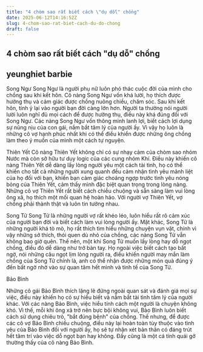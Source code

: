 ```yaml
---
title: "4 chòm sao rất biết cách \"dụ dỗ\" chồng"
date: 2025-06-12T14:16:52Z
slug: 4-chom-sao-rat-biet-cach-du-do-chong
draft: false
---
```


## 4 chòm sao rất biết cách "dụ dỗ" chồng

## yeunghiet barbie

Song Ngư
Song Ngư là người phụ nữ luôn phó thác cuộc đời của mình cho chồng sau khi kết hôn. Cô nàng Song Ngư vốn khá lười, họ thích được hưởng thụ và cảm giác được chồng nuông chiều, chăm sóc. Sau khi kết hôn, tính ỷ lại vào người bạn đời càng lớn hơn.
Người ta thường nói người lười luôn nghĩ đủ mọi cách để được hưởng thụ, điều này khá đúng đối với Song Ngư. Các nàng Song Ngư vốn thông minh lanh lợi, biết cách lợi dụng sự nũng nịu của con gái, nắm bắt tâm lý của người ấy. Vì vậy họ luôn là những cô vợ hạnh phúc nhất khi có thể điều khiển được những ông chồng làm theo ý muốn của mình một cách tự nguyện. 
 
Thiên Yết
Cô nàng Thiên Yết không chỉ có sự nhạy cảm của chòm sao nhóm Nước mà còn sở hữu tư duy logic của các cung nhóm Khí. Điều này khiến cô nàng Thiên Yết dễ dàng lấy lòng người yêu một cách tài tình, họ có thể khiến cho tất cả
những người xung quanh đều cảm nhận tình yêu mãnh liệt của họ đối với bạn, khiến bạn cảm giác choáng ngợp trước tình yêu nóng bỏng của Thiên Yết, cảm thấy mình đặc biệt quan trọng trong lòng nàng.
Những cô vợ Thiên Yết rất biết cách chiều chuộng và sẵn sàng làm vui lòng ông xã, họ thích một mối quan hệ hoàn hảo. Với người vợ Thiên Yết, vợ chồng phải thành thật và luôn tin tưởng nhau.
 
Song Tử
Song Tử là những người vợ rất khéo léo, luôn hiểu rất rõ cảm xúc của người bạn đời và biết cách làm vui lòng người ấy. Mặt khác, Song Tử là những người khá tò mò, họ rất thích tìm hiểu những chuyện vụn vặt, chính vì vậy những sở thích, thói quen dù nhỏ của chồng, các nàng Song Tử vẫn không bao giờ quên. Thế nên, một khi Song Tử muốn lấy lòng hay dỗ ngọt chồng, điều đó dễ dàng như trở bàn tay. Họ ngoài việc biết cách tạo bất ngờ, nói những câu ngọt lịm lòng người ra, điều khiến người may mắn làm chồng của Song Tử chính là, anh có thể nhận được những món quà đúng ý đến bất ngờ nhờ vào sự quan tâm hết mình và tinh tế của Song Tử.
 
 
 
Bảo Bình
 
Những cô gái Bảo Bình thích lặng lẽ đứng ngoài quan sát và đánh giá mọi sự việc, điều này khiến họ có sự hiểu biết và nắm bắt tài tình tâm lý của người khác. Với các nàng Bảo Bình, việc hiểu tính cách một người là chuyện không khó. Vì thế, mỗi khi ông xã trở nên bực bội không vui, Bảo Bình luôn biết cách sử dụng chiêu trò, "bắt đúng bệnh" của chồng. Thế nhưng, để được các cô vợ Bảo Bình chiều chuộng, điều này lại hoàn toàn tùy thuộc vào tình yêu của Bảo Bình đối với người ấy, họ sẽ tự nhận xét bản thân có đáng trút hết tâm trí vào việc dỗ ngọt bạn hay không. Đấy cũng là một cá tính quái gở thường thấy của cô nàng Bảo Bình.
